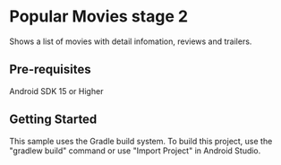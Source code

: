 Popular Movies stage 2
===================================

Shows a list of movies with detail infomation, reviews and trailers.

Pre-requisites
--------------
Android SDK 15 or Higher


Getting Started
---------------
This sample uses the Gradle build system.  To build this project, use the
"gradlew build" command or use "Import Project" in Android Studio.
